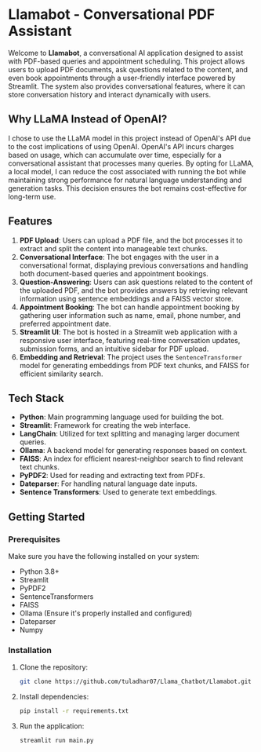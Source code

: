 # Llamabot - Conversational PDF Assistant

Welcome to **Llamabot**, a conversational AI application designed to assist with PDF-based queries and appointment scheduling. This project allows users to upload PDF documents, ask questions related to the content, and even book appointments through a user-friendly interface powered by Streamlit. The system also provides conversational features, where it can store conversation history and interact dynamically with users.

## Why LLaMA Instead of OpenAI?
I chose to use the LLaMA model in this project instead of OpenAI's API due to the cost implications of using OpenAI. OpenAI's API incurs charges based on usage, which can accumulate over time, especially for a conversational assistant that processes many queries. By opting for LLaMA, a local model, I can reduce the cost associated with running the bot while maintaining strong performance for natural language understanding and generation tasks. This decision ensures the bot remains cost-effective for long-term use.

## Features

1. **PDF Upload**: Users can upload a PDF file, and the bot processes it to extract and split the content into manageable text chunks.
2. **Conversational Interface**: The bot engages with the user in a conversational format, displaying previous conversations and handling both document-based queries and appointment bookings.
3. **Question-Answering**: Users can ask questions related to the content of the uploaded PDF, and the bot provides answers by retrieving relevant information using sentence embeddings and a FAISS vector store.
4. **Appointment Booking**: The bot can handle appointment booking by gathering user information such as name, email, phone number, and preferred appointment date.
5. **Streamlit UI**: The bot is hosted in a Streamlit web application with a responsive user interface, featuring real-time conversation updates, submission forms, and an intuitive sidebar for PDF upload.
6. **Embedding and Retrieval**: The project uses the `SentenceTransformer` model for generating embeddings from PDF text chunks, and FAISS for efficient similarity search.

## Tech Stack

- **Python**: Main programming language used for building the bot.
- **Streamlit**: Framework for creating the web interface.
- **LangChain**: Utilized for text splitting and managing larger document queries.
- **Ollama**: A backend model for generating responses based on context.
- **FAISS**: An index for efficient nearest-neighbor search to find relevant text chunks.
- **PyPDF2**: Used for reading and extracting text from PDFs.
- **Dateparser**: For handling natural language date inputs.
- **Sentence Transformers**: Used to generate text embeddings.

## Getting Started

### Prerequisites

Make sure you have the following installed on your system:

- Python 3.8+
- Streamlit
- PyPDF2
- SentenceTransformers
- FAISS
- Ollama (Ensure it's properly installed and configured)
- Dateparser
- Numpy

### Installation

1. Clone the repository:
   ```bash
   git clone https://github.com/tuladhar07/Llama_Chatbot/Llamabot.git
   
2. Install dependencies:
   ```bash
   pip install -r requirements.txt

4. Run the application:
   ```bash
   streamlit run main.py

